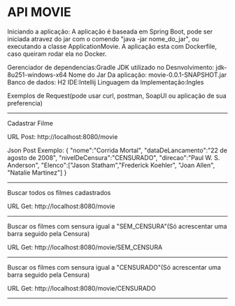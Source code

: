 # API MOVIE

Iniciando a aplicação: A aplicação é baseada em Spring Boot, pode ser iniciada atravez do jar com o comendo "java -jar nome_do_jar",
 ou executando a  classe ApplicationMovie. A aplicação esta com Dockerfile, caso queiram rodar ela no Docker.

Gerenciador de dependencias:Gradle
JDK utilizado no Desnvolvimento: jdk-8u251-windows-x64
Nome do Jar Da aplicação: movie-0.0.1-SNAPSHOT.jar
Banco de dados: H2
IDE:Intellij
Linguagem da Implementação:Ingles

Exemplos de Request(pode usar curl, postman, SoapUI ou aplicação de sua preferencia)
____________________________________________________________________________________
Cadastrar Filme

URL Post: http://localhost:8080/movie

Json Post Exemplo: 
{
	"nome":"Corrida Mortal", 
	"dataDeLancamento":"22 de agosto de 2008", 
	"nivelDeCensura":"CENSURADO", 
	"direcao":"Paul W. S. Anderson",
	"Elenco":["Jason Statham","Frederick Koehler", "Joan Allen", "Natalie Martinez"]
}
____________________________________________________________________________________
Buscar todos os filmes cadastrados

URL Get: http://localhost:8080/movie
____________________________________________________________________________________
Buscar os filmes com sensura igual a "SEM_CENSURA"(Só acrescentar uma barra seguido pela Censura)

URL Get: http://localhost:8080/movie/SEM_CENSURA
____________________________________________________________________________________
Buscar os filmes com sensura igual a "CENSURADO"(Só acrescentar uma barra seguido pela Censura)

URL Get: http://localhost:8080/movie/CENSURADO
____________________________________________________________________________________

